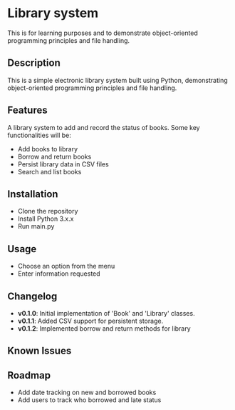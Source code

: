 # Library system
This is for learning purposes and to demonstrate object-oriented programming principles and file handling.

## Description
This is a simple electronic library system built using Python, demonstrating object-oriented programming principles and file handling.

## Features
A library system to add and record the status of books. Some key functionalities will be:
* Add books to library
* Borrow and return books
* Persist library data in CSV files
* Search and list books

## Installation
* Clone the repository
* Install Python 3.x.x
* Run main.py

## Usage
* Choose an option from the menu
* Enter information requested

## Changelog
- **v0.1.0**: Initial implementation of 'Book' and 'Library' classes.
- **v0.1.1**: Added CSV support for persistent storage.
- **v0.1.2**: Implemented borrow and return methods for library

## Known Issues


## Roadmap
* Add date tracking on new and borrowed books
* Add users to track who borrowed and late status